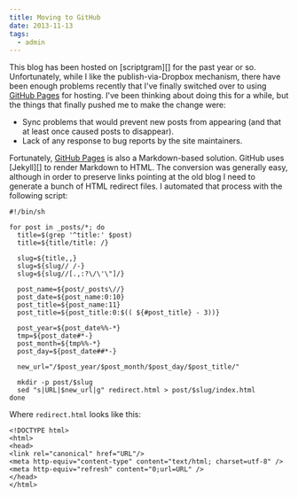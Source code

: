 ```yaml
---
title: Moving to GitHub
date: 2013-11-13
tags:
  - admin
---
```


This blog has been hosted on [scriptgram][] for the past year or so.
Unfortunately, while I like the publish-via-Dropbox mechanism, there
have been enough problems recently that I've finally switched over to
using [GitHub Pages][] for hosting.  I've been thinking about doing
this for a while, but the things that finally pushed me to make the
change were:

- Sync problems that would prevent new posts from appearing (and that
  at least once caused posts to disappear).
- Lack of any response to bug reports by the site maintainers.

Fortunately, [GitHub Pages][] is also a Markdown-based solution.
GitHub uses [Jekyll][] to render Markdown to HTML.  The conversion was
generally easy, although in order to preserve links pointing at the
old blog I need to generate a bunch of HTML redirect files. I
automated that process with the following script:

    #!/bin/sh

    for post in _posts/*; do
      title=$(grep '^title:' $post)
      title=${title/title: /}

      slug=${title,,}
      slug=${slug// /-}
      slug=${slug//[.,:?\/\'\"]/}

      post_name=${post/_posts\//}
      post_date=${post_name:0:10}
      post_title=${post_name:11}
      post_title=${post_title:0:$(( ${#post_title} - 3))}

      post_year=${post_date%%-*}
      tmp=${post_date#*-}
      post_month=${tmp%%-*}
      post_day=${post_date##*-}

      new_url="/$post_year/$post_month/$post_day/$post_title/"
      
      mkdir -p post/$slug
      sed "s|URL|$new_url|g" redirect.html > post/$slug/index.html
    done

Where `redirect.html` looks like this:

    <!DOCTYPE html>
    <html>
    <head>
    <link rel="canonical" href="URL"/>
    <meta http-equiv="content-type" content="text/html; charset=utf-8" />
    <meta http-equiv="refresh" content="0;url=URL" />
    </head>
    </html>

[github pages]: http://pages.github.com/



